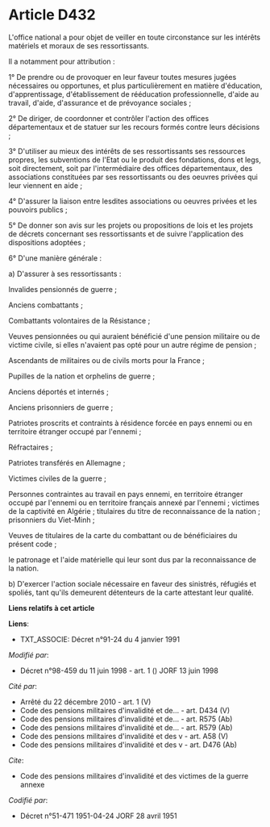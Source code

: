 # Article D432

L'office national a pour objet de veiller en toute circonstance sur les intérêts matériels et moraux de ses ressortissants.

Il a notamment pour attribution :

1° De prendre ou de provoquer en leur faveur toutes mesures jugées nécessaires ou opportunes, et plus particulièrement en
matière d'éducation, d'apprentissage, d'établissement de rééducation professionnelle, d'aide au travail, d'aide, d'assurance
et de prévoyance sociales ;

2° De diriger, de coordonner et contrôler l'action des offices départementaux et de statuer sur les recours formés contre
leurs décisions ;

3° D'utiliser au mieux des intérêts de ses ressortissants ses ressources propres, les subventions de l'Etat ou le produit des
fondations, dons et legs, soit directement, soit par l'intermédiaire des offices départementaux, des associations constituées
par ses ressortissants ou des oeuvres privées qui leur viennent en aide ;

4° D'assurer la liaison entre lesdites associations ou oeuvres privées et les pouvoirs publics ;

5° De donner son avis sur les projets ou propositions de lois et les projets de décrets concernant ses ressortissants et de
suivre l'application des dispositions adoptées ;

6° D'une manière générale :

a) D'assurer à ses ressortissants :

Invalides pensionnés de guerre ;

Anciens combattants ;

Combattants volontaires de la Résistance ;

Veuves pensionnées ou qui auraient bénéficié d'une pension militaire ou de victime civile, si elles n'avaient pas opté pour
un autre régime de pension ;

Ascendants de militaires ou de civils morts pour la France ;

Pupilles de la nation et orphelins de guerre ;

Anciens déportés et internés ;

Anciens prisonniers de guerre ;

Patriotes proscrits et contraints à résidence forcée en pays ennemi ou en territoire étranger occupé par l'ennemi ;

Réfractaires ;

Patriotes transférés en Allemagne ;

Victimes civiles de la guerre ;

Personnes contraintes au travail en pays ennemi, en territoire étranger occupé par l'ennemi ou en territoire français annexé
par l'ennemi ; victimes de la captivité en Algérie ; titulaires du titre de reconnaissance de la nation ; prisonniers du
Viet-Minh ;

Veuves de titulaires de la carte du combattant ou de bénéficiaires du présent code ;

le patronage et l'aide matérielle qui leur sont dus par la reconnaissance de la nation.

b) D'exercer l'action sociale nécessaire en faveur des sinistrés, réfugiés et spoliés, tant qu'ils demeurent détenteurs de la
carte attestant leur qualité.

**Liens relatifs à cet article**

**Liens**:

  - TXT_ASSOCIE: Décret n°91-24 du 4 janvier 1991

_Modifié par_:

  - Décret n°98-459 du 11 juin 1998 - art. 1 () JORF 13 juin 1998

_Cité par_:

  - Arrêté du 22 décembre 2010 - art. 1 (V)
  - Code des pensions militaires d'invalidité et de... - art. D434 (V)
  - Code des pensions militaires d'invalidité et de... - art. R575 (Ab)
  - Code des pensions militaires d'invalidité et de... - art. R579 (Ab)
  - Code des pensions militaires d'invalidité et des v - art. A58 (V)
  - Code des pensions militaires d'invalidité et des v - art. D476 (Ab)

_Cite_:

  - Code des pensions militaires d'invalidité et des victimes de la guerre annexe

_Codifié par_:

  - Décret n°51-471 1951-04-24 JORF 28 avril 1951
